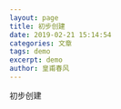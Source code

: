 ```yaml
---
layout: page
title: 初步创建
date: 2019-02-21 15:14:54
categories: 文章
tags: demo
excerpt: demo
author: 皇甫春风
---
```


初步创建
